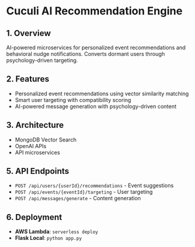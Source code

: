 # Cuculi AI Recommendation Engine

## 1. Overview
AI-powered microservices for personalized event recommendations and behavioral nudge notifications. Converts dormant users through psychology-driven targeting.

## 2. Features
- Personalized event recommendations using vector similarity matching
- Smart user targeting with compatibility scoring
- AI-powered message generation with psychology-driven content

## 3. Architecture
- MongoDB Vector Search
- OpenAI APIs
- API microservices

## 5. API Endpoints
- `POST /api/users/{userId}/recommendations` - Event suggestions
- `POST /api/events/{eventId}/targeting` - User targeting
- `POST /api/messages/generate` - Content generation

## 6. Deployment
- **AWS Lambda**: `serverless deploy`
- **Flask Local**: `python app.py`